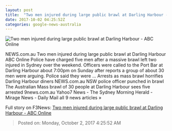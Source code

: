 ```yaml
---
layout: post
title:  "Two men injured during large public brawl at Darling Harbour - ABC Online"
date: 2017-10-02 04:25:52Z
categories: google-news-australia
---
```


![Two men injured during large public brawl at Darling Harbour - ABC Online](http://www.abc.net.au/news/linkableblob/8413676/data/abc-news-og-data.jpg)

NEWS.com.au Two men injured during large public brawl at Darling Harbour ABC Online Police have charged five men after a massive brawl left two injured in Sydney over the weekend. Officers were called to the Port Bar at Darling Harbour about 7:00pm on Sunday after reports a group of about 30 men were arguing. Police said they were ... Arrests as mass brawl horrifies Darling Harbour diners NEWS.com.au NSW police officer punched in brawl The Australian Mass brawl of 30 people at Darling Harbour sees five arrested 9news.com.au Yahoo7 News - The Sydney Morning Herald - Mirage News - Daily Mail all 9 news articles »


Full story on F3News: [Two men injured during large public brawl at Darling Harbour - ABC Online](http://www.f3nws.com/n/tEYabH)

> Posted on: Monday, October 2, 2017 4:25:52 AM
